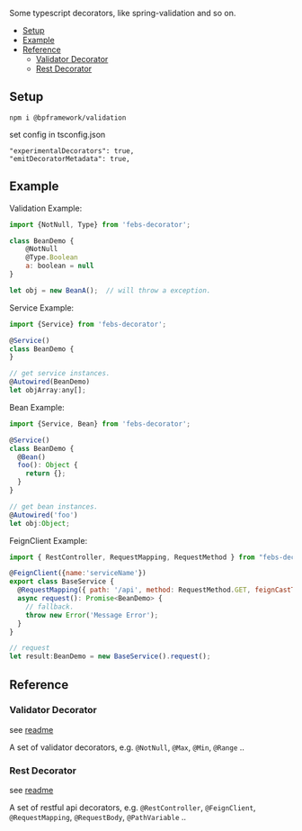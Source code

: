 
Some typescript decorators, like spring-validation and so on.

- [Setup](#setup)
- [Example](#example)
- [Reference](#reference)
  - [Validator Decorator](#validator-decorator)
  - [Rest Decorator](#rest-decorator)

## Setup

```
npm i @bpframework/validation
```

set config in tsconfig.json

```
"experimentalDecorators": true,
"emitDecoratorMetadata": true,
```

## Example


Validation Example:

```js
import {NotNull, Type} from 'febs-decorator';

class BeanDemo {
    @NotNull
    @Type.Boolean
    a: boolean = null
}

let obj = new BeanA();  // will throw a exception.
```

Service Example:

```js
import {Service} from 'febs-decorator';

@Service()
class BeanDemo {
}

// get service instances.
@Autowired(BeanDemo)
let objArray:any[];
```

Bean Example:

```js
import {Service, Bean} from 'febs-decorator';

@Service()
class BeanDemo {
  @Bean()
  foo(): Object {
    return {};
  }
}

// get bean instances.
@Autowired('foo')
let obj:Object;
```

FeignClient Example:

```js
import { RestController, RequestMapping, RequestMethod } from "febs-decorator";

@FeignClient({name:'serviceName'})
export class BaseService {
  @RequestMapping({ path: '/api', method: RequestMethod.GET, feignCastType: BeanDemo })
  async request(): Promise<BeanDemo> {
    // fallback.
    throw new Error('Message Error');
  }
}

// request
let result:BeanDemo = new BaseService().request();
```

## Reference

### Validator Decorator

see [readme](./libs/validator/readme.md)

A set of validator decorators, e.g. `@NotNull`, `@Max`, `@Min`, `@Range` ..

### Rest Decorator

see [readme](./libs/rest/readme.md)

A set of restful api decorators, e.g. `@RestController`, `@FeignClient`, `@RequestMapping`, `@RequestBody`, `@PathVariable` ..

